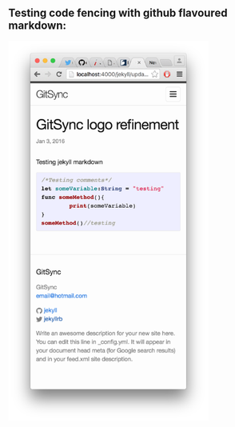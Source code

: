 ## Testing code fencing with github flavoured markdown:

<img width="400" alt="img" src="https://raw.githubusercontent.com/stylekit/img/master/Screen Shot 2016-01-03 at 11.22.53.png">